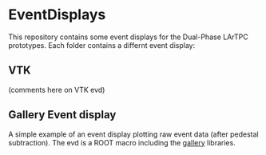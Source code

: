# EventDisplays
This repository contains some event displays for the Dual-Phase LArTPC prototypes. Each folder contains a differnt event display: 
## VTK 
(comments here on VTK evd)
## Gallery Event display 
A simple example of an event display plotting raw event data (after pedestal subtraction). The evd is a ROOT macro including the [gallery](http://art.fnal.gov/gallery/) libraries. 

